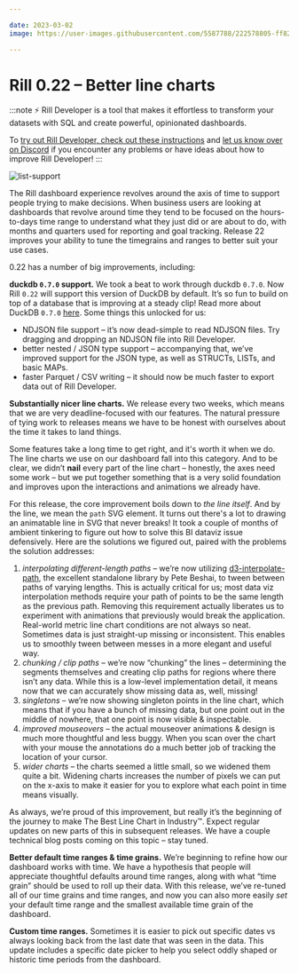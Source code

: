 ```yaml
---

date: 2023-03-02
image: https://user-images.githubusercontent.com/5587788/222578805-ff829060-0084-4c71-911f-4a552c1a647e.png

---
```



# Rill 0.22 – Better line charts

:::note
⚡ Rill Developer is a tool that makes it effortless to transform your datasets with SQL and create powerful, opinionated dashboards.

To [try out Rill Developer, check out these instructions](../../install) and [let us know over on Discord](https://bit.ly/3bbcSl9) if you encounter any problems or have ideas about how to improve Rill Developer!
:::


![list-support](https://user-images.githubusercontent.com/5587788/222578157-6f243ef0-7d3c-4374-acb9-32db111c472e.gif "804097167")

The Rill dashboard experience revolves around the axis of time to support people trying to make decisions. When business users are looking at dashboards that revolve around time they tend to be focused on the hours-to-days time range to understand what they just did or are about to do, with months and quarters used for reporting and goal tracking. Release 22 improves your ability to tune the timegrains and ranges to better suit your use cases. 

0.22 has a number of big improvements, including:

**duckdb `0.7.0` support.** We took a beat to work through duckdb `0.7.0`. Now Rill `0.22` will support this version of DuckDB by default. It’s so fun to build on top of a database that is improving at a steady clip! Read more about DuckDB `0.7.0` [here](https://duckdb.org/2023/02/13/announcing-duckdb-070.html). Some things this unlocked for us:

- NDJSON file support – it’s now dead-simple to read NDJSON files. Try dragging and dropping an NDJSON file into Rill Developer.
- better nested / JSON type support – accompanying that, we’ve improved support for the JSON type, as well as STRUCTs, LISTs, and basic MAPs.
- faster Parquet / CSV writing – it should now be much faster to export data out of Rill Developer.

**Substantially nicer line charts.** We release every two weeks, which means that we are very deadline-focused with our features. The natural pressure of tying work to releases means we have to be honest with ourselves about the time it takes to land things.

Some features take a long time to get right, and it's worth it when we do. The line charts we use on our dashboard fall into this category. And to be clear, we didn’t ****nail**** every part of the line chart – honestly, the axes need some work – but we put together something that is a very solid foundation and improves upon the interactions and animations we already have.

For this release, the core improvement boils down to _the line itself_. And by the line, we mean the `path` SVG element. It turns out there's a lot to drawing an animatable line in SVG that never breaks! It took a couple of months of ambient tinkering to figure out how to solve this BI dataviz issue defensively. Here are the solutions we figured out, paired with the problems the solution addresses:

1. *interpolating different-length paths* – we’re now utilizing [d3-interpolate-path](https://github.com/pbeshai/d3-interpolate-path), the excellent standalone library by Pete Beshai, to tween between paths of varying lengths. This is actually critical for us; most data viz interpolation methods require your path of points to be the same length as the previous path. Removing this requirement actually liberates us to experiment with animations that previously would break the application. Real-world metric line chart conditions are not always so neat. Sometimes data is just straight-up missing or inconsistent. This enables us to smoothly tween between messes in a more elegant and useful way.
2. *chunking / clip paths* – we’re now “chunking” the lines – determining the segments themselves and creating clip paths for regions where there isn’t any data. While this is a low-level implementation detail, it means now that we can accurately show missing data as, well, missing!
3. *singletons* – we’re now showing singleton points in the line chart, which means that if you have a bunch of missing data, but one point out in the middle of nowhere, that one point is now visible & inspectable.
4. *improved mouseovers* – the actual mouseover animations & design is much more thoughtful and less buggy. When you scan over the chart with your mouse the annotations do a much better job of tracking the location of your cursor.
5. *wider charts* – the charts seemed a little small, so we widened them quite a bit. Widening charts increases the number of pixels we can put on the x-axis to make it easier for you to explore what each point in time means visually.

As always, we’re proud of this improvement, but really it’s the beginning of the journey to make The Best Line Chart in Industry™. Expect regular updates on new parts of this in subsequent releases. We have a couple technical blog posts coming on this topic – stay tuned.

**Better default time ranges & time grains.** We’re beginning to refine how our dashboard works with time. We have a hypothesis that people will appreciate thoughtful defaults around time ranges, along with what  “time grain” should be used to roll up their data. With this release, we’ve re-tuned all of our time grains and time ranges, and now you can also more easily *set* your default time range and the smallest available time grain of the dashboard.

**Custom time ranges.** Sometimes it is easier to pick out specific dates vs always looking back from the last date that was seen in the data. This update includes a specific date picker to help you select oddly shaped or historic time periods from the dashboard.

